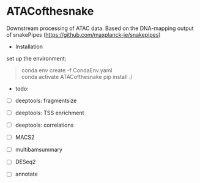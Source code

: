 # ATACofthesnake

Downstream processing of ATAC data. Based on the DNA-mapping output of snakePipes (https://github.com/maxplanck-ie/snakepipes)

  - Installation

  set up the environment:  
>  conda env create -f CondaEnv.yaml  
>  conda activate ATACofthesnake
>  pip install ./

  - todo:

 - [ ] deeptools: fragmentsize
 - [ ] deeptools: TSS enrichment
 - [ ] deeptools: correlations
 - [ ] MACS2
 - [ ] multibamsummary
 - [ ] DESeq2
 - [ ] annotate

